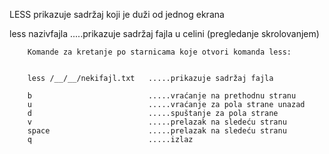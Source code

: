 LESS
prikazuje sadržaj koji je duži od jednog ekrana
     
less nazivfajla              .....prikazuje sadržaj fajla u celini (pregledanje skrolovanjem)

        Komande za kretanje po starnicama koje otvori komanda less:

        
        less /__/__/nekifajl.txt   .....prikazuje sadržaj fajla
        
        b                          .....vraćanje na prethodnu stranu
        u                          .....vraćanje za pola strane unazad
        d                          .....spuštanje za pola strane
        v                          .....prelazak na sledeću stranu
        space                      .....prelazak na sledeću stranu
        q                          .....izlaz

